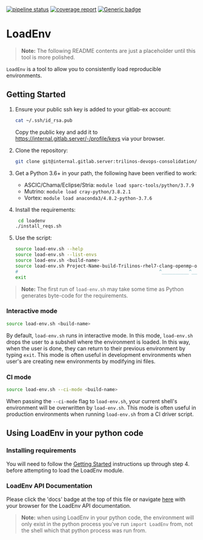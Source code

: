 [![pipeline status](https://internal.gitlab.server/trilinos-devops-consolidation/code/loadenv/badges/master/pipeline.svg)](https://internal.gitlab.server/trilinos-devops-consolidation/code/loadenv/-/commits/master)
[![coverage report](https://internal.gitlab.server/trilinos-devops-consolidation/code/loadenv/badges/master/coverage.svg)](http://10.202.35.89:8080/LoadEnv/coverage/index.html)
[![Generic badge](https://img.shields.io/badge/docs-latest-green.svg)](http://10.202.35.89:8080/LoadEnv/doc/index.html)

# LoadEnv

> **Note:**  The following README contents are just a placeholder until this
> tool is more polished.

`LoadEnv` is a tool to allow you to consistently load reproducible
environments.

## Getting Started

1. Ensure your public ssh key is added to your gitlab-ex account:
   ```bash
   cat ~/.ssh/id_rsa.pub
   ```
   Copy the public key and add it to
   https://internal.gitlab.server/-/profile/keys via your browser.

2. Clone the repository:
   ```bash
   git clone git@internal.gitlab.server:trilinos-devops-consolidation/code/loadenv
   ```

3. Get a Python 3.6+ in your path, the following have been verified to work:
   *  ASCIC/Chama/Eclipse/Stria:  `module load sparc-tools/python/3.7.9`
   *  Mutrino:  `module load cray-python/3.8.2.1`
   *  Vortex:  `module load anaconda3/4.8.2-python-3.7.6`

4. Install the requirements:
   ```bash
    cd loadenv
   ./install_reqs.sh
   ```

5. Use the script:
   ```bash
   source load-env.sh --help
   source load-env.sh --list-envs
   source load-env.sh <build-name>
   source load-env.sh Project-Name-build-Trilinos-rhel7-clang-openmp-opt-static # e.g.
   #                                                    ^__________^___ environment alias
   exit
   ```

> **Note:**  The first run of `load-env.sh` may take some time as Python
> generates byte-code for the requirements.

### Interactive mode
```bash
source load-env.sh <build-name>
```

By default, `load-env.sh` runs in interactive mode. In this mode, `load-env.sh` drops the user
to a subshell where the environment is loaded. In this way, when the user is done, they can
return to their previous environment by typing `exit`. This mode is often useful in development
environments when user's are creating new environments by modifying ini files.

### CI mode
```bash
source load-env.sh --ci-mode <build-name>
```

When passing the `--ci-mode` flag to `load-env.sh`, your current shell's environment will be
overwritten by `load-env.sh`. This mode is often useful in production environments when running
`load-env.sh` from a CI driver script.


## Using LoadEnv in your python code

### Installing requirements
You will need to follow the [Getting Started](https://internal.gitlab.server/trilinos-devops-consolidation/code/loadenv#getting-started)
instructions up through step 4. before attempting to load the LoadEnv module.

### LoadEnv API Documentation
Please click the 'docs' badge at the top of this file or navigate [here](https://internal.gitlab.server/trilinos-devops-consolidation/code/loadenv#getting-started)
 with your browser for the LoadEnv API documentation.

> **Note:** when using LoadEnv in your python code, the environment will only
exist in the python process you've run `import LoadEnv` from, not the shell which that
python process was run from.
